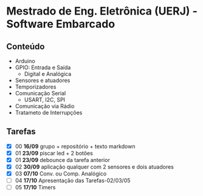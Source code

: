 # Mestrado de Eng. Eletrônica (UERJ) - Software Embarcado

## Conteúdo 
- Arduino
- GPIO: Entrada e Saída
    - Digital e Analógica
- Sensores e atuadores
- Temporizadores
- Comunicação Serial
    - USART, I2C, SPI
- Comunicação via Rádio
- Tratameto de Interrupções

## Tarefas
* [x] 00 **16/09** grupo + repositório + texto markdown
* [x] 01 **23/09** piscar led + 2 botões
* [x] 01 **23/09** debounce da tarefa anterior
* [x] 02 **30/09** aplicação qualquer com 2 sensores e dois atuadores
* [x] 03 **07/10** Conv. ou Comp. Analógico
* [ ] 04 **17/10** Apresentação das Tarefas-02/03/05
* [ ] 05 **17/10** Timers
